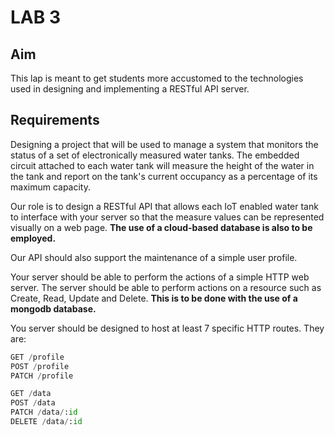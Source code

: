 # LAB 3

## Aim

This lap is meant to get students more accustomed to the technologies used in designing and implementing a RESTful API server.

## Requirements
Designing a project that will be used to manage a system that monitors the status of a set of electronically measured water tanks. The embedded circuit attached to each water tank will measure the height of the water in the tank and report on the tank's current occupancy as a percentage of its maximum capacity.

Our role is to design a RESTful API that allows each IoT enabled water tank to interface with your server so that the measure values can be represented visually on a web page. **The use of a cloud-based database is also to be employed.**

Our API should also support the maintenance of a simple user profile.

Your server should be able to perform the actions of a simple HTTP web server. The server should be able to perform actions on a resource such as Create, Read, Update and Delete. **This is to be done with the use of a mongodb database.**

You server should be designed to host at least 7 specific HTTP routes. They are:

 ```py
 GET /profile
 POST /profile
 PATCH /profile

GET /data
POST /data
PATCH /data/:id
DELETE /data/:id 
```